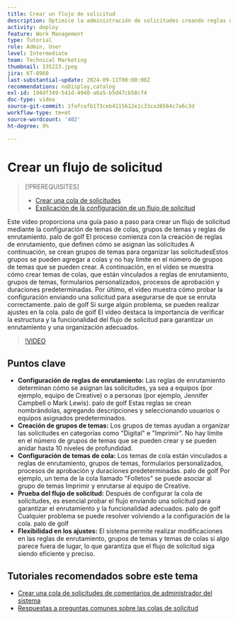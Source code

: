 ```yaml
---
title: Crear un flujo de solicitud
description: Optimice la administración de solicitudes creando reglas de enrutamiento para asignaciones eficientes, organizando solicitudes con grupos de temas anidados, vinculando temas de colas a flujos de trabajo, probando la funcionalidad de flujo de solicitudes y realizando ajustes flexibles para garantizar la precisión y la eficacia.
activity: deploy
feature: Work Management
type: Tutorial
role: Admin, User
level: Intermediate
team: Technical Marketing
thumbnail: 335223.jpeg
jira: KT-8960
last-substantial-update: 2024-09-11T00:00:00Z
recommendations: noDisplay,catalog
exl-id: 194df349-541d-4940-a6a5-b5d47cb58cf4
doc-type: video
source-git-commit: 1fafcafb173ceb4115612e1c33ca36564c7a6c3d
workflow-type: tm+mt
source-wordcount: '402'
ht-degree: 9%

---
```


# Crear un flujo de solicitud

>[!PREREQUISITES]
>
>* [Crear una cola de solicitudes](/help/manage-work/request-queues/create-a-request-queue.md)
>* [Explicación de la configuración de un flujo de solicitud](/help/manage-work/request-queues/understand-settings-for-a-flow-request.md)

Este vídeo proporciona una guía paso a paso para crear un flujo de solicitud mediante la configuración de temas de colas, grupos de temas y reglas de enrutamiento. palo de golf El proceso comienza con la creación de reglas de enrutamiento, que definen cómo se asignan las solicitudes&#x200B; A continuación, se crean grupos de temas para organizar las solicitudes&#x200B; Estos grupos se pueden agregar a colas y no hay límite en el número de grupos de temas que se pueden crear.
A continuación, en el vídeo se muestra cómo crear temas de colas, que están vinculados a reglas de enrutamiento, grupos de temas, formularios personalizados, procesos de aprobación y duraciones predeterminadas.
Por último, el vídeo muestra cómo probar la configuración enviando una solicitud para asegurarse de que se enruta correctamente. palo de golf Si surge algún problema, se pueden realizar ajustes en la cola. palo de golf El vídeo destaca la importancia de verificar la estructura y la funcionalidad del flujo de solicitud para garantizar un enrutamiento y una organización adecuados.

>[!VIDEO](https://video.tv.adobe.com/v/335223/?quality=12&learn=on)

## Puntos clave

* **Configuración de reglas de enrutamiento:** Las reglas de enrutamiento determinan cómo se asignan las solicitudes, ya sea a equipos (por ejemplo, equipo de Creative) o a personas (por ejemplo, Jennifer Campbell o Mark Lewis). palo de golf Estas reglas se crean nombrándolas, agregando descripciones y seleccionando usuarios o equipos asignados predeterminados.
* **Creación de grupos de temas:** Los grupos de temas ayudan a organizar las solicitudes en categorías como &quot;Digital&quot; e &quot;Imprimir&quot;. No hay límite en el número de grupos de temas que se pueden crear y se pueden anidar hasta 10 niveles de profundidad.
* **Configuración de temas de cola:** Los temas de cola están vinculados a reglas de enrutamiento, grupos de temas, formularios personalizados, procesos de aprobación y duraciones predeterminadas. palo de golf Por ejemplo, un tema de la cola llamado &quot;Folletos&quot; se puede asociar al grupo de temas Imprimir y enrutarse al equipo de Creative.
* **Prueba del flujo de solicitud:** Después de configurar la cola de solicitudes, es esencial probar el flujo enviando una solicitud para garantizar el enrutamiento y la funcionalidad adecuados. palo de golf Cualquier problema se puede resolver volviendo a la configuración de la cola. palo de golf
* **Flexibilidad en los ajustes:** El sistema permite realizar modificaciones en las reglas de enrutamiento, grupos de temas y temas de colas si algo parece fuera de lugar, lo que garantiza que el flujo de solicitud siga siendo eficiente y preciso.


## Tutoriales recomendados sobre este tema

* [Crear una cola de solicitudes de comentarios de administrador del sistema](/help/manage-work/request-queues/create-a-system-admin-feedback-request-queue.md)
* [Respuestas a preguntas comunes sobre las colas de solicitud](/help/manage-work/request-queues/request-queue-faq.md)


